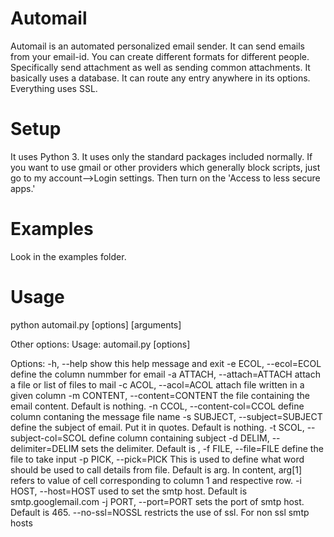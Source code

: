 # Automail
Automail is an automated personalized email sender. It can send emails from your email-id. You can create different formats for different people. Specifically send attachment as well as sending common attachments. It basically uses a database. It can route any entry anywhere in its options. Everything uses SSL.
# Setup
It uses Python 3. It uses only the standard packages included normally.
If you want to use gmail or other providers which generally block scripts, just go to my account-->Login settings. Then turn on the 'Access to less secure apps.'
# Examples
Look in the examples folder.
# Usage
python automail.py [options] [arguments]

Other options:
Usage: automail.py [options]

Options:
  -h, --help            show this help message and exit
  -e ECOL, --ecol=ECOL  define the column nummber for email
  -a ATTACH, --attach=ATTACH
                        attach a file or list of files to mail
  -c ACOL, --acol=ACOL  attach file written in a given column
  -m CONTENT, --content=CONTENT
                        the file containing the email content. Default is
                        nothing.
  -n CCOL, --content-col=CCOL
                        define column contaning the message file name
  -s SUBJECT, --subject=SUBJECT
                        define the subject of email. Put it in quotes. Default
                        is nothing.
  -t SCOL, --subject-col=SCOL
                        define column containing subject
  -d DELIM, --delimiter=DELIM
                        sets the delimiter. Default is ,
  -f FILE, --file=FILE  define the file to take input
  -p PICK, --pick=PICK  This is used to define what word should be used to
                        call details from file. Default is arg. In content,
                        arg[1] refers to value of cell corresponding to column
                        1 and respective row.
  -i HOST, --host=HOST  used to set the smtp host. Default is
                        smtp.googlemail.com
  -j PORT, --port=PORT  sets the port of smtp host. Default is 465.
  --no-ssl=NOSSL        restricts the use of ssl. For non ssl smtp hosts

